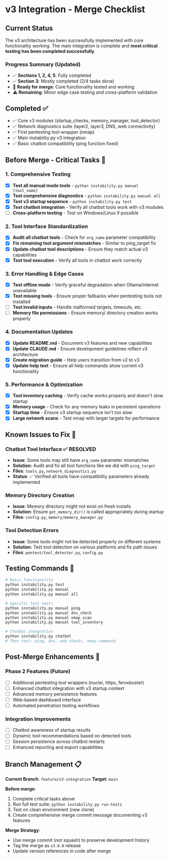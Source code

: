 # v3 Integration - Merge Checklist

## Current Status
The v3 architecture has been successfully implemented with core functionality working. The main integration is complete and **most critical testing has been completed successfully**.

### Progress Summary (Updated)
- ✅ **Sections 1, 2, 4, 5**: Fully completed
- ✅ **Section 3**: Mostly completed (2/4 tasks done)
- 🎯 **Ready for merge**: Core functionality tested and working
- ⚠️ **Remaining**: Minor edge case testing and cross-platform validation

## Completed ✅
- ✅ Core v3 modules (startup_checks, memory_manager, tool_detector)
- ✅ Network diagnostics suite (layer2, layer3, DNS, web connectivity)
- ✅ First pentesting tool wrapper (nmap)
- ✅ Main instability.py v3 integration
- ✅ Basic chatbot compatibility (ping function fixed)

## Before Merge - Critical Tasks 🔧

### 1. Comprehensive Testing
- [x] **Test all manual mode tools** - `python instability.py manual [tool_name]`
- [x] **Test comprehensive diagnostics** - `python instability.py manual all`
- [x] **Test v3 startup sequence** - `python instability.py test`
- [x] **Test chatbot integration** - Verify all chatbot tools work with v3 modules
- [ ] **Cross-platform testing** - Test on Windows/Linux if possible

### 2. Tool Interface Standardization
- [x] **Audit all chatbot tools** - Check for `arg_name` parameter compatibility
- [x] **Fix remaining tool argument mismatches** - Similar to ping_target fix
- [x] **Update chatbot tool descriptions** - Ensure they match actual v3 capabilities
- [x] **Test tool execution** - Verify all tools in chatbot work correctly

### 3. Error Handling & Edge Cases
- [x] **Test offline mode** - Verify graceful degradation when Ollama/internet unavailable
- [x] **Test missing tools** - Ensure proper fallbacks when pentesting tools not installed
- [ ] **Test invalid inputs** - Handle malformed targets, timeouts, etc.
- [ ] **Memory file permissions** - Ensure memory/ directory creation works properly

### 4. Documentation Updates
- [x] **Update README.md** - Document v3 features and new capabilities
- [x] **Update CLAUDE.md** - Ensure development guidelines reflect v3 architecture
- [x] **Create migration guide** - Help users transition from v2 to v3
- [x] **Update help text** - Ensure all help commands show current v3 functionality

### 5. Performance & Optimization
- [x] **Tool inventory caching** - Verify cache works properly and doesn't slow startup
- [x] **Memory usage** - Check for any memory leaks in persistent operations
- [x] **Startup time** - Ensure v3 startup sequence isn't too slow
- [x] **Large network scans** - Test nmap with larger targets for performance

## Known Issues to Fix 🐛

### Chatbot Tool Interface ✅ RESOLVED
- **Issue**: Some tools may still have `arg_name` parameter mismatches
- **Solution**: Audit and fix all tool functions like we did with `ping_target`
- **Files**: `tools.py`, `network_diagnostics.py`
- **Status**: ✅ Verified all tools have compatibility parameters already implemented

### Memory Directory Creation
- **Issue**: Memory directory might not exist on fresh installs
- **Solution**: Ensure `get_memory_dir()` is called appropriately during startup
- **Files**: `config.py`, `memory/memory_manager.py`

### Tool Detection Errors
- **Issue**: Some tools might not be detected properly on different systems
- **Solution**: Test tool detection on various platforms and fix path issues
- **Files**: `pentest/tool_detector.py`, `config.py`

## Testing Commands 🧪

```bash
# Basic functionality
python instability.py test
python instability.py manual
python instability.py manual all

# Specific tool tests
python instability.py manual ping
python instability.py manual dns_check
python instability.py manual nmap_scan
python instability.py manual tool_inventory

# Chatbot integration
python instability.py chatbot
# Then test: ping, dns, web checks, nmap commands
```

## Post-Merge Enhancements 🚀

### Phase 2 Features (Future)
- [ ] Additional pentesting tool wrappers (nuclei, httpx, feroxbuster)
- [ ] Enhanced chatbot integration with v3 startup context
- [ ] Advanced memory persistence features
- [ ] Web-based dashboard interface
- [ ] Automated penetration testing workflows

### Integration Improvements
- [ ] Chatbot awareness of startup results
- [ ] Dynamic tool recommendations based on detected tools
- [ ] Session persistence across chatbot restarts
- [ ] Enhanced reporting and export capabilities

## Branch Management 📋

**Current Branch**: `feature/v3-integration`
**Target**: `main`

**Before merge**:
1. Complete critical tasks above
2. Run full test suite: `python instability.py run-tests`
3. Test on clean environment (new clone)
4. Create comprehensive merge commit message documenting v3 features

**Merge Strategy**: 
- Use merge commit (not squash) to preserve development history
- Tag the merge as `v3.0.0` release
- Update version references in code after merge